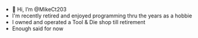 - 👋 Hi, I’m @MikeCt203
- I'm recently retired and enjoyed programming thru the years as a hobbie
- I owned and operated a Tool & Die shop till retirement
- Enough said for now
